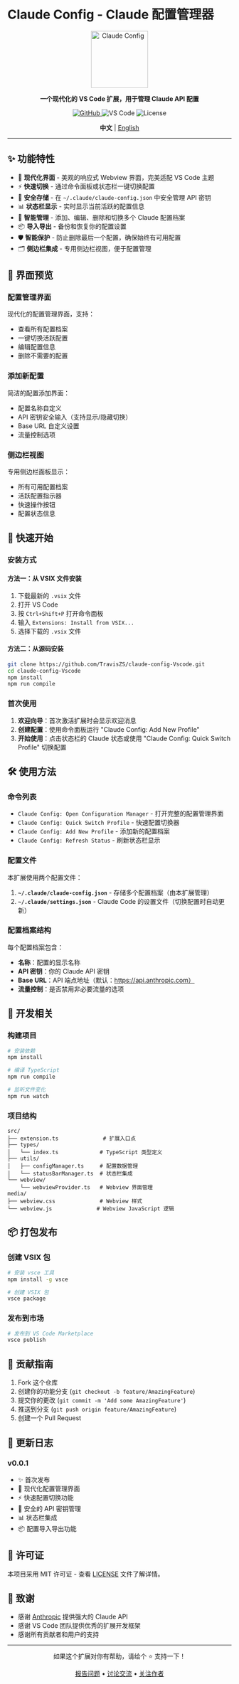 # Claude Config - Claude 配置管理器

<p align="center">
  <img src="images/icon.png" alt="Claude Config" width="128" height="128">
</p>

<p align="center">
  <strong>一个现代化的 VS Code 扩展，用于管理 Claude API 配置</strong>
</p>

<p align="center">
  <a href="https://github.com/TravisZS/claude-config-Vscode">
    <img src="https://img.shields.io/badge/GitHub-TravisZS%2Fclaude--config--Vscode-blue?logo=github" alt="GitHub">
  </a>
  <img src="https://img.shields.io/badge/VS%20Code-v1.74+-007ACC?logo=visualstudiocode" alt="VS Code">
  <img src="https://img.shields.io/badge/License-MIT-green" alt="License">
</p>

<p align="center">
  <strong>中文</strong> | <a href="README.en.md">English</a>
</p>

---

## ✨ 功能特性

- 🎨 **现代化界面** - 美观的响应式 Webview 界面，完美适配 VS Code 主题
- ⚡ **快速切换** - 通过命令面板或状态栏一键切换配置
- 🔐 **安全存储** - 在 `~/.claude/claude-config.json` 中安全管理 API 密钥
- 📊 **状态栏显示** - 实时显示当前活跃的配置信息
- 🔄 **智能管理** - 添加、编辑、删除和切换多个 Claude 配置档案
- 📦 **导入导出** - 备份和恢复你的配置设置
- 🛡️ **智能保护** - 防止删除最后一个配置，确保始终有可用配置
- 🗂️ **侧边栏集成** - 专用侧边栏视图，便于配置管理

## 📸 界面预览

### 配置管理界面
现代化的配置管理界面，支持：
- 查看所有配置档案
- 一键切换活跃配置
- 编辑配置信息
- 删除不需要的配置

### 添加新配置
简洁的配置添加界面：
- 配置名称自定义
- API 密钥安全输入（支持显示/隐藏切换）
- Base URL 自定义设置
- 流量控制选项

### 侧边栏视图
专用侧边栏面板显示：
- 所有可用配置档案
- 活跃配置指示器
- 快速操作按钮
- 配置状态信息

## 🚀 快速开始

### 安装方式

#### 方法一：从 VSIX 文件安装
1. 下载最新的 `.vsix` 文件
2. 打开 VS Code
3. 按 `Ctrl+Shift+P` 打开命令面板
4. 输入 `Extensions: Install from VSIX...`
5. 选择下载的 `.vsix` 文件

#### 方法二：从源码安装
```bash
git clone https://github.com/TravisZS/claude-config-Vscode.git
cd claude-config-Vscode
npm install
npm run compile
```

### 首次使用

1. **欢迎向导**：首次激活扩展时会显示欢迎消息
2. **创建配置**：使用命令面板运行 "Claude Config: Add New Profile"
3. **开始使用**：点击状态栏的 Claude 状态或使用 "Claude Config: Quick Switch Profile" 切换配置

## 🛠️ 使用方法

### 命令列表

- `Claude Config: Open Configuration Manager` - 打开完整的配置管理界面
- `Claude Config: Quick Switch Profile` - 快速配置切换器
- `Claude Config: Add New Profile` - 添加新的配置档案
- `Claude Config: Refresh Status` - 刷新状态栏显示

### 配置文件

本扩展使用两个配置文件：

1. **`~/.claude/claude-config.json`** - 存储多个配置档案（由本扩展管理）
2. **`~/.claude/settings.json`** - Claude Code 的设置文件（切换配置时自动更新）

### 配置档案结构

每个配置档案包含：
- **名称**：配置的显示名称
- **API 密钥**：你的 Claude API 密钥
- **Base URL**：API 端点地址（默认：https://api.anthropic.com）
- **流量控制**：是否禁用非必要流量的选项

## 🔧 开发相关

### 构建项目

```bash
# 安装依赖
npm install

# 编译 TypeScript
npm run compile

# 监听文件变化
npm run watch
```

### 项目结构

```
src/
├── extension.ts              # 扩展入口点
├── types/
│   └── index.ts             # TypeScript 类型定义
├── utils/
│   ├── configManager.ts     # 配置数据管理
│   └── statusBarManager.ts  # 状态栏集成
└── webview/
    └── webviewProvider.ts   # Webview 界面管理
media/
├── webview.css              # Webview 样式
└── webview.js              # Webview JavaScript 逻辑
```

## 📦 打包发布

### 创建 VSIX 包

```bash
# 安装 vsce 工具
npm install -g vsce

# 创建 VSIX 包
vsce package
```

### 发布到市场

```bash
# 发布到 VS Code Marketplace
vsce publish
```

## 🤝 贡献指南

1. Fork 这个仓库
2. 创建你的功能分支 (`git checkout -b feature/AmazingFeature`)
3. 提交你的更改 (`git commit -m 'Add some AmazingFeature'`)
4. 推送到分支 (`git push origin feature/AmazingFeature`)
5. 创建一个 Pull Request

## 📝 更新日志

### v0.0.1
- ✨ 首次发布
- 🎨 现代化配置管理界面
- ⚡ 快速配置切换功能
- 🔐 安全的 API 密钥管理
- 📊 状态栏集成
- 📦 配置导入导出功能

## 📄 许可证

本项目采用 MIT 许可证 - 查看 [LICENSE](LICENSE) 文件了解详情。

## 🙏 致谢

- 感谢 [Anthropic](https://www.anthropic.com/) 提供强大的 Claude API
- 感谢 VS Code 团队提供优秀的扩展开发框架
- 感谢所有贡献者和用户的支持

---

<p align="center">
  如果这个扩展对你有帮助，请给个 ⭐ 支持一下！
</p>

<p align="center">
  <a href="https://github.com/TravisZS/claude-config-Vscode/issues">报告问题</a> •
  <a href="https://github.com/TravisZS/claude-config-Vscode/discussions">讨论交流</a> •
  <a href="https://github.com/TravisZS">关注作者</a>
</p>